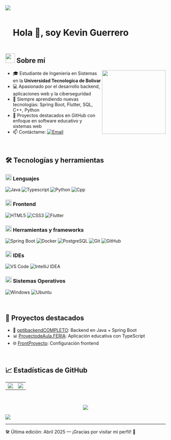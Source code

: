 <!-- Banner animado -->
<img src="https://user-images.githubusercontent.com/73097560/115834477-dbab4500-a447-11eb-908a-139a6edaec5c.gif">

<!-- Presentación -->
<div id="user-content-toc">
  <ul align="left">
    <summary><h1 style="display: inline-block">Hola 👋, soy Kevin Guerrero</h1></summary>
  </ul>
</div>

## <picture><img src="https://github.com/7oSkaaa/7oSkaaa/blob/main/Images/about_me.gif?raw=true" width="30px"></picture> Sobre mí

<picture><img align="right" src="https://media.giphy.com/media/du3J3cXyzhj75IOgvA/giphy.gif" width="200px"></picture>

- 🎓 Estudiante de Ingeniería en Sistemas en la **Universidad Tecnologica de Bolivar**
- 💻 Apasionado por el desarrollo backend, aplicaciones web y la ciberseguridad
- 🧠 Siempre aprendiendo nuevas tecnologías: Spring Boot, Flutter, SQL, C++, Python
- 🚀 Proyectos destacados en GitHub con enfoque en software educativo y sistemas web
- 📫 Contáctame: [![Email](https://img.shields.io/badge/Email-KevinGuerrero-orange?style=flat-square&logo=gmail)](mailto:kevinjoseguerrero44@gmail.com)

<br>

## 🛠️ Tecnologías y herramientas

### <img src="https://github.com/7oSkaaa/7oSkaaa/blob/main/Images/Programming_Languages.gif?raw=true" width="20px"> Lenguajes

![Java](https://skillicons.dev/icons?i=java)
![Typescript](https://skillicons.dev/icons?i=ts)
![Python](https://skillicons.dev/icons?i=python)
![Cpp](https://skillicons.dev/icons?i=cpp)

### <img src="https://github.com/7oSkaaa/7oSkaaa/blob/main/Images/Front_End.gif?raw=true" width="20px"> Frontend

![HTML5](https://img.shields.io/badge/HTML-E34F26?style=flat-square&logo=html5&logoColor=white)
![CSS3](https://img.shields.io/badge/CSS-1572B6?style=flat-square&logo=css3&logoColor=white)
![Flutter](https://skillicons.dev/icons?i=flutter)

### <img src="https://github.com/7oSkaaa/7oSkaaa/blob/main/Images/Software_Tools.gif?raw=true" width="20px"> Herramientas y frameworks

![Spring Boot](https://img.shields.io/badge/Spring_Boot-6DB33F?style=flat-square&logo=spring-boot&logoColor=white)
![Docker](https://skillicons.dev/icons?i=docker)
![PostgreSQL](https://skillicons.dev/icons?i=postgres)
![Git](https://skillicons.dev/icons?i=git)
![GitHub](https://skillicons.dev/icons?i=github)

### <img src="https://github.com/7oSkaaa/7oSkaaa/blob/main/Images/IDEs.gif?raw=true" width="20px"> IDEs

![VS Code](https://img.shields.io/badge/VSCode-007ACC?style=flat-square&logo=visual-studio-code&logoColor=white)
![IntelliJ IDEA](https://img.shields.io/badge/IntelliJ-000000?style=flat-square&logo=intellij-idea&logoColor=white)

### <img src="https://github.com/7oSkaaa/7oSkaaa/blob/main/Images/OS.gif?raw=true" width="20px"> Sistemas Operativos

![Windows](https://img.shields.io/badge/Windows-0078D6?style=flat-square&logo=windows&logoColor=white)
![Ubuntu](https://img.shields.io/badge/Ubuntu-E95420?style=flat-square&logo=ubuntu&logoColor=white)

<br>

## 🚀 Proyectos destacados

- 🔧 [optibackendCOMPLETO](https://github.com/HKevinGuerrero/optibackendCOMPLETO): Backend en Java + Spring Boot
- 📊 [ProyectodeAula.FERIA](https://github.com/HKevinGuerrero/ProyectodeAula.FERIA): Aplicación educativa con TypeScript
- 🌐 [FrontProyecto](https://github.com/HKevinGuerrero/FrontProyecto): Configuración frontend


<br>

## 📈 Estadísticas de GitHub

<table>
<tr>
<td>
  <img align="center" src="https://github-readme-stats.vercel.app/api?username=HKevinGuerrero&show_icons=true&theme=radical&count_private=true" />
</td>
<td>
  <img align="center" src="https://github-readme-stats.vercel.app/api/top-langs/?username=HKevinGuerrero&layout=compact&theme=radical" />
</td>
</tr>
</table>

<br>

<div align="center">

[![](https://visitcount.itsvg.in/api?id=HKevinGuerrero&label=Profile%20Views&color=6c3adc&pretty=false)](https://visitcount.itsvg.in)

</div>

<!-- Separador -->
<img src="https://user-images.githubusercontent.com/73097560/115834477-dbab4500-a447-11eb-908a-139a6edaec5c.gif">

---

🛠 Última edición: Abril 2025 — ¡Gracias por visitar mi perfil! 🚀
